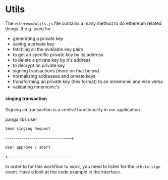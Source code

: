 # Utils

The `ethereum/utils.js` file contains a many method to do ethereum related things. It e.g. used for
- generating a private key
- saving a private key
- fetching all the available key pairs
- to get an specific private key by its address
- to delete a private key by it's address
- to decrypt an private key
- signing transactions (more on that below)
- normalizing addresses and private keys
- transforming an private key (hex format) to an mnemonic and vise versa
- validating mnemonic's

#### singing transaction
Signing an transaction is a central functionality in our application.

panga libs                   user

    Send singing Request
------------------------------->

    User approve / abort
<------------------------------

In order to for this workflow to work, you need to listen for the `eth:tx:sign` event. Have a look at the code example in the interface.
